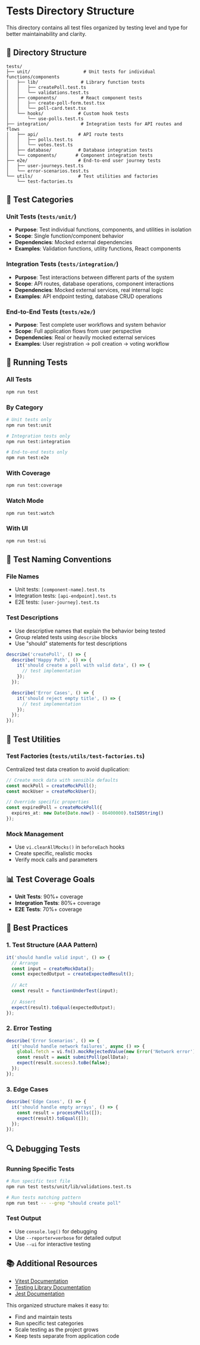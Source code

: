 # Tests Directory Structure

This directory contains all test files organized by testing level and type for better maintainability and clarity.

## 📁 Directory Structure

```
tests/
├── unit/                    # Unit tests for individual functions/components
│   ├── lib/                # Library function tests
│   │   ├── createPoll.test.ts
│   │   └── validations.test.ts
│   ├── components/         # React component tests
│   │   ├── create-poll-form.test.tsx
│   │   └── poll-card.test.tsx
│   └── hooks/             # Custom hook tests
│       └── use-polls.test.ts
├── integration/            # Integration tests for API routes and flows
│   ├── api/               # API route tests
│   │   ├── polls.test.ts
│   │   └── votes.test.ts
│   ├── database/          # Database integration tests
│   └── components/       # Component integration tests
├── e2e/                   # End-to-end user journey tests
│   ├── user-journeys.test.ts
│   └── error-scenarios.test.ts
└── utils/                 # Test utilities and factories
    └── test-factories.ts
```

## 🧪 Test Categories

### **Unit Tests** (`tests/unit/`)
- **Purpose**: Test individual functions, components, and utilities in isolation
- **Scope**: Single function/component behavior
- **Dependencies**: Mocked external dependencies
- **Examples**: Validation functions, utility functions, React components

### **Integration Tests** (`tests/integration/`)
- **Purpose**: Test interactions between different parts of the system
- **Scope**: API routes, database operations, component interactions
- **Dependencies**: Mocked external services, real internal logic
- **Examples**: API endpoint testing, database CRUD operations

### **End-to-End Tests** (`tests/e2e/`)
- **Purpose**: Test complete user workflows and system behavior
- **Scope**: Full application flows from user perspective
- **Dependencies**: Real or heavily mocked external services
- **Examples**: User registration → poll creation → voting workflow

## 🚀 Running Tests

### **All Tests**
```bash
npm run test
```

### **By Category**
```bash
# Unit tests only
npm run test:unit

# Integration tests only
npm run test:integration

# End-to-end tests only
npm run test:e2e
```

### **With Coverage**
```bash
npm run test:coverage
```

### **Watch Mode**
```bash
npm run test:watch
```

### **With UI**
```bash
npm run test:ui
```

## 📝 Test Naming Conventions

### **File Names**
- Unit tests: `[component-name].test.ts`
- Integration tests: `[api-endpoint].test.ts`
- E2E tests: `[user-journey].test.ts`

### **Test Descriptions**
- Use descriptive names that explain the behavior being tested
- Group related tests using `describe` blocks
- Use "should" statements for test descriptions

```typescript
describe('createPoll', () => {
  describe('Happy Path', () => {
    it('should create a poll with valid data', () => {
      // test implementation
    });
  });

  describe('Error Cases', () => {
    it('should reject empty title', () => {
      // test implementation
    });
  });
});
```

## 🔧 Test Utilities

### **Test Factories** (`tests/utils/test-factories.ts`)
Centralized test data creation to avoid duplication:

```typescript
// Create mock data with sensible defaults
const mockPoll = createMockPoll();
const mockUser = createMockUser();

// Override specific properties
const expiredPoll = createMockPoll({ 
  expires_at: new Date(Date.now() - 86400000).toISOString() 
});
```

### **Mock Management**
- Use `vi.clearAllMocks()` in `beforeEach` hooks
- Create specific, realistic mocks
- Verify mock calls and parameters

## 📊 Test Coverage Goals

- **Unit Tests**: 90%+ coverage
- **Integration Tests**: 80%+ coverage  
- **E2E Tests**: 70%+ coverage

## 🎯 Best Practices

### **1. Test Structure (AAA Pattern)**
```typescript
it('should handle valid input', () => {
  // Arrange
  const input = createMockData();
  const expectedOutput = createExpectedResult();
  
  // Act
  const result = functionUnderTest(input);
  
  // Assert
  expect(result).toEqual(expectedOutput);
});
```

### **2. Error Testing**
```typescript
describe('Error Scenarios', () => {
  it('should handle network failures', async () => {
    global.fetch = vi.fn().mockRejectedValue(new Error('Network error'));
    const result = await submitPoll(pollData);
    expect(result.success).toBe(false);
  });
});
```

### **3. Edge Cases**
```typescript
describe('Edge Cases', () => {
  it('should handle empty arrays', () => {
    const result = processPolls([]);
    expect(result).toEqual([]);
  });
});
```

## 🔍 Debugging Tests

### **Running Specific Tests**
```bash
# Run specific test file
npm run test tests/unit/lib/validations.test.ts

# Run tests matching pattern
npm run test -- --grep "should create poll"
```

### **Test Output**
- Use `console.log()` for debugging
- Use `--reporter=verbose` for detailed output
- Use `--ui` for interactive testing

## 📚 Additional Resources

- [Vitest Documentation](https://vitest.dev/)
- [Testing Library Documentation](https://testing-library.com/)
- [Jest Documentation](https://jestjs.io/)

This organized structure makes it easy to:
- Find and maintain tests
- Run specific test categories
- Scale testing as the project grows
- Keep tests separate from application code
